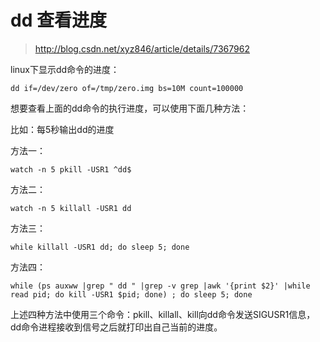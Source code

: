 # dd 查看进度

> http://blog.csdn.net/xyz846/article/details/7367962

linux下显示dd命令的进度：
```
dd if=/dev/zero of=/tmp/zero.img bs=10M count=100000
```
想要查看上面的dd命令的执行进度，可以使用下面几种方法：

比如：每5秒输出dd的进度

方法一：
```
watch -n 5 pkill -USR1 ^dd$
```
方法二：
```
watch -n 5 killall -USR1 dd
```
方法三：
```
while killall -USR1 dd; do sleep 5; done
```
方法四：
```
while (ps auxww |grep " dd " |grep -v grep |awk '{print $2}' |while read pid; do kill -USR1 $pid; done) ; do sleep 5; done
```
上述四种方法中使用三个命令：pkill、killall、kill向dd命令发送SIGUSR1信息，dd命令进程接收到信号之后就打印出自己当前的进度。